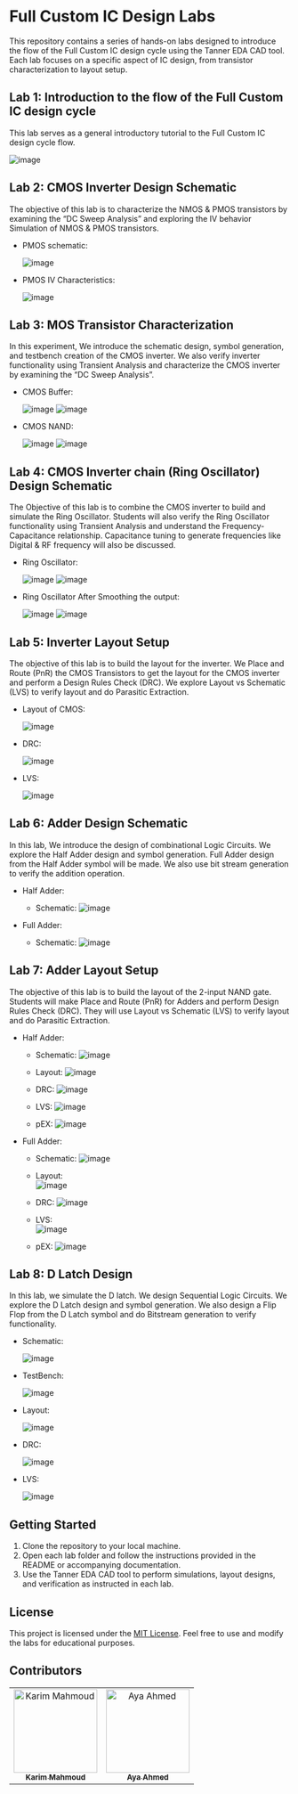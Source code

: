 # Full Custom IC Design Labs
This repository contains a series of hands-on labs designed to introduce the flow of the Full Custom IC design cycle using the Tanner EDA CAD tool. Each lab focuses on a specific aspect of IC design, from transistor characterization to layout setup.

## Lab 1: Introduction to the flow of the Full Custom IC design cycle
This lab serves as a general introductory tutorial to the Full Custom IC design cycle flow.

![image](https://github.com/karimmahmoud22/VLSI/assets/82693464/4f69c3c8-3e29-4d69-b576-775a93d3f814)


## Lab 2: CMOS Inverter Design Schematic
The objective of this lab is to characterize the NMOS & PMOS transistors by examining the “DC Sweep Analysis” and exploring the IV behavior Simulation of NMOS & PMOS transistors.
  -  PMOS schematic:
    
      ![image](https://github.com/karimmahmoud22/VLSI/assets/82693464/401504a0-2a1d-4ea4-a319-89af4dd49426)
  - PMOS IV Characteristics:
    
      ![image](https://github.com/karimmahmoud22/VLSI/assets/82693464/73b93b9a-1204-43d2-a889-eeb995f3f503)

## Lab 3: MOS Transistor Characterization
In this experiment, We introduce the schematic design, symbol generation, and testbench creation of the CMOS inverter. We also verify inverter functionality using Transient Analysis and characterize the CMOS inverter by examining the “DC Sweep Analysis”.
  - CMOS Buffer:
    
    ![image](https://github.com/karimmahmoud22/VLSI/assets/82693464/dff11610-3aba-4250-a57f-4d3ba8d2af5b)
    ![image](https://github.com/karimmahmoud22/VLSI/assets/82693464/4c87bf99-19f2-498d-b168-ed27a6121ad8)
  - CMOS NAND:
    
    ![image](https://github.com/karimmahmoud22/VLSI/assets/82693464/ae78c640-ed6d-4137-9fc1-a96dd72eb0cc)
    ![image](https://github.com/karimmahmoud22/VLSI/assets/82693464/fa3c85e1-6f83-43c2-ac39-aa5af616f806)


## Lab 4: CMOS Inverter chain (Ring Oscillator) Design Schematic
The Objective of this lab is to combine the CMOS inverter to build and simulate the Ring Oscillator. Students will also verify the Ring Oscillator functionality using Transient Analysis and understand the Frequency-Capacitance relationship. Capacitance tuning to generate frequencies like Digital & RF frequency will also be discussed.

  - Ring Oscillator:

    ![image](https://github.com/karimmahmoud22/VLSI/assets/82693464/4e70d1ad-250e-4291-8653-955d8d068ac4)
    ![image](https://github.com/karimmahmoud22/VLSI/assets/82693464/22418f33-b4ca-4ce4-80b7-ef3d17d114c1)

  - Ring Oscillator After Smoothing the output:

    ![image](https://github.com/karimmahmoud22/VLSI/assets/82693464/a6f51574-7b24-42c2-94c3-973a9fabcb87)
    ![image](https://github.com/karimmahmoud22/VLSI/assets/82693464/2f5633cb-8ab1-4f70-9357-5432e1976d6b)


## Lab 5: Inverter Layout Setup
The objective of this lab is to build the layout for the inverter. We Place and Route (PnR) the CMOS Transistors to get the layout for the CMOS inverter and perform a Design Rules Check (DRC). We explore Layout vs Schematic (LVS) to verify layout and do Parasitic Extraction.
  - Layout of CMOS:

    ![image](https://github.com/karimmahmoud22/VLSI/assets/82693464/bdcf3656-0ccc-44a2-b4f6-43805b41c1ce)

  - DRC:

    ![image](https://github.com/karimmahmoud22/VLSI/assets/82693464/84de5af5-8b86-4ac3-a44c-476357944a79)

  - LVS:

    ![image](https://github.com/karimmahmoud22/VLSI/assets/82693464/993042e2-e7b9-4fec-b586-146505df8a14)

  
## Lab 6: Adder Design Schematic
In this lab, We introduce the design of combinational Logic Circuits. We explore the Half Adder design and symbol generation. Full Adder design from the Half Adder symbol will be made. We also use bit stream generation to verify the addition operation.

  - Half Adder:

    - Schematic:
      ![image](https://github.com/karimmahmoud22/VLSI/assets/82693464/3c3496b0-2e64-4431-9727-605e0a4c53c8)

  - Full Adder:
    
    - Schematic:
      ![image](https://github.com/karimmahmoud22/VLSI/assets/82693464/fb938d3c-9309-4293-b59b-8d92c38ad15e)


## Lab 7: Adder Layout Setup
The objective of this lab is to build the layout of the 2-input NAND gate. Students will make Place and Route (PnR) for Adders and perform Design Rules Check (DRC). They will use Layout vs Schematic (LVS) to verify layout and do Parasitic Extraction.

  - Half Adder:

    - Schematic:
      ![image](https://github.com/karimmahmoud22/VLSI/assets/82693464/3c3496b0-2e64-4431-9727-605e0a4c53c8)

    - Layout:
      ![image](https://github.com/karimmahmoud22/VLSI/assets/82693464/0805721e-60ba-4048-a39b-b66a0b47a7d5)
      
    - DRC:
      ![image](https://github.com/karimmahmoud22/VLSI/assets/82693464/21bd72b1-4f8a-4ff4-8567-900988e1e17e)
      
    - LVS:
      ![image](https://github.com/karimmahmoud22/VLSI/assets/82693464/3b24bacc-7391-40a0-b5c7-8d06a94ee369)
      
    - pEX:
      ![image](https://github.com/karimmahmoud22/VLSI/assets/82693464/a5d1d5e8-08a0-4b96-acc9-3613b40747f8)


  - Full Adder:
    - Schematic:
      ![image](https://github.com/karimmahmoud22/VLSI/assets/82693464/fb938d3c-9309-4293-b59b-8d92c38ad15e)

    - Layout:    
      ![image](https://github.com/karimmahmoud22/VLSI/assets/82693464/dc069fee-c684-4c36-88a4-c4949180ce79)

    - DRC:
      ![image](https://github.com/karimmahmoud22/VLSI/assets/82693464/92baa261-14b8-41a9-b7c9-b4fb14ae22c3)

    - LVS:    
      ![image](https://github.com/karimmahmoud22/VLSI/assets/82693464/da6589d1-bedf-4826-9c15-7aec2b5cc929)

    - pEX:
      ![image](https://github.com/karimmahmoud22/VLSI/assets/82693464/a8fe6ddd-d23d-4ec7-9648-a6e841f0537d)


## Lab 8: D Latch Design
In this lab, we simulate the D latch. We design Sequential Logic Circuits. We explore the D Latch design and symbol generation. We also design a Flip Flop from the D Latch symbol and do Bitstream generation to verify functionality.

  - Schematic:

    ![image](https://github.com/karimmahmoud22/VLSI/assets/82693464/004ed061-d297-45df-8a68-a72c3379100c)

  - TestBench:

    ![image](https://github.com/karimmahmoud22/VLSI/assets/82693464/96375fa4-dd8d-4128-83db-da8fbb336d72)

  - Layout:
    
    ![image](https://github.com/karimmahmoud22/VLSI/assets/82693464/c28e45cd-f1f0-4b3d-817c-dcb92d83a14e)

  - DRC:
    
    ![image](https://github.com/karimmahmoud22/VLSI/assets/82693464/b4bb107f-30fa-4507-ba19-c9d9fa610a61)

  - LVS:
    
    ![image](https://github.com/karimmahmoud22/VLSI/assets/82693464/f517ab70-b745-4255-8b04-6b6cb826cb6f)


## Getting Started
1. Clone the repository to your local machine.
2. Open each lab folder and follow the instructions provided in the README or accompanying documentation.
3. Use the Tanner EDA CAD tool to perform simulations, layout designs, and verification as instructed in each lab.

## License
This project is licensed under the [MIT License](LICENSE). Feel free to use and modify the labs for educational purposes.

## Contributors
<table>
  <tr>
    <td align="center">
    <a href="https://github.com/karimmahmoud22" target="_black">
    <img src="https://avatars.githubusercontent.com/u/82693464?v=4" width="150px;" alt="Karim Mahmoud"/>
    <br />
    <sub><b>Karim Mahmoud</b></sub></a>
    </td>
    <td align="center">
    <a href="https://github.com/ayaahmed20018414" target="_black">
    <img src="https://avatars.githubusercontent.com/u/82789012?v=4" width="150px;" alt="Aya Ahmed"/>
    <br />
    <sub><b>Aya Ahmed</b></sub></a>
    </td>
  </tr>
 </table>
